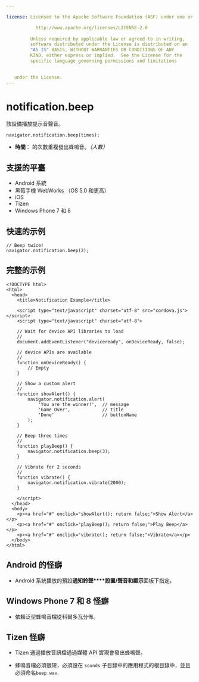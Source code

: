 ```yaml
---

license: Licensed to the Apache Software Foundation (ASF) under one or more contributor license agreements. See the NOTICE file distributed with this work for additional information regarding copyright ownership. The ASF licenses this file to you under the Apache License, Version 2.0 (the "License"); you may not use this file except in compliance with the License. You may obtain a copy of the License at

           http://www.apache.org/licenses/LICENSE-2.0
    
         Unless required by applicable law or agreed to in writing,
         software distributed under the License is distributed on an
         "AS IS" BASIS, WITHOUT WARRANTIES OR CONDITIONS OF ANY
         KIND, either express or implied.  See the License for the
         specific language governing permissions and limitations
    

   under the License.
---
```


# notification.beep

該設備播放提示音聲音。

    navigator.notification.beep(times);
    

*   **時間**： 的次數重複發出蜂鳴音。*（人數）*

## 支援的平臺

*   Android 系統
*   黑莓手機 WebWorks （OS 5.0 和更高）
*   iOS
*   Tizen
*   Windows Phone 7 和 8

## 快速的示例

    // Beep twice!
    navigator.notification.beep(2);
    

## 完整的示例

    <!DOCTYPE html>
    <html>
      <head>
        <title>Notification Example</title>
    
        <script type="text/javascript" charset="utf-8" src="cordova.js"></script>
        <script type="text/javascript" charset="utf-8">
    
        // Wait for device API libraries to load
        //
        document.addEventListener("deviceready", onDeviceReady, false);
    
        // device APIs are available
        //
        function onDeviceReady() {
            // Empty
        }
    
        // Show a custom alert
        //
        function showAlert() {
            navigator.notification.alert(
                'You are the winner!',  // message
                'Game Over',            // title
                'Done'                  // buttonName
            );
        }
    
        // Beep three times
        //
        function playBeep() {
            navigator.notification.beep(3);
        }
    
        // Vibrate for 2 seconds
        //
        function vibrate() {
            navigator.notification.vibrate(2000);
        }
    
        </script>
      </head>
      <body>
        <p><a href="#" onclick="showAlert(); return false;">Show Alert</a></p>
        <p><a href="#" onclick="playBeep(); return false;">Play Beep</a></p>
        <p><a href="#" onclick="vibrate(); return false;">Vibrate</a></p>
      </body>
    </html>
    

## Android 的怪癖

*   Android 系統播放的預設**通知鈴聲****設置/聲音和顯示**面板下指定。

## Windows Phone 7 和 8 怪癖

*   依賴泛型蜂鳴音檔從科爾多瓦分佈。

## Tizen 怪癖

*   Tizen 通過播放音訊檔通過媒體 API 實現會發出蜂鳴聲。

*   蜂鳴音檔必須很短，必須設在 `sounds` 子目錄中的應用程式的根目錄中，並且必須命名`beep.wav`.